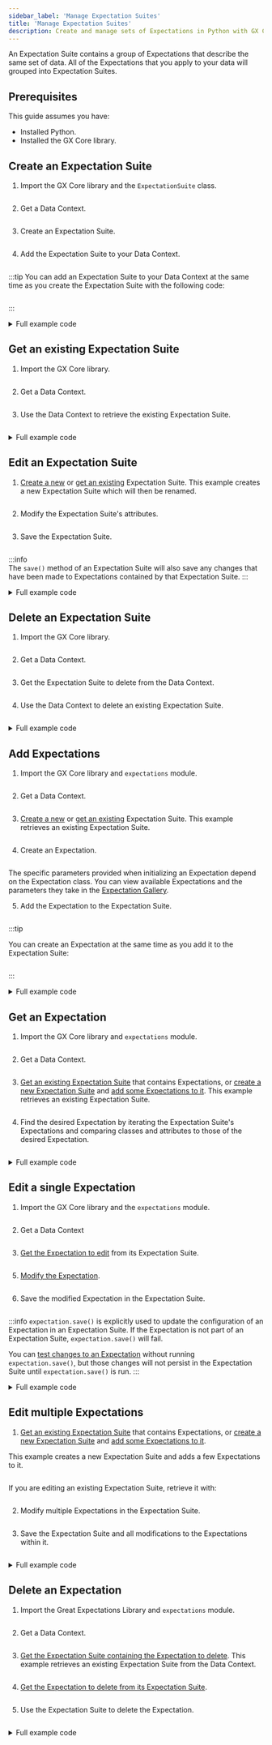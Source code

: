 ```yaml
---
sidebar_label: 'Manage Expectation Suites'
title: 'Manage Expectation Suites'
description: Create and manage sets of Expectations in Python with GX Core.
---
```


An Expectation Suite contains a group of Expectations that describe the same set of data.  All of the Expectations that you apply to your data will grouped into Expectation Suites.

## Prerequisites

This guide assumes you have:

- Installed Python.
- Installed the GX Core library.

## Create an Expectation Suite

1. Import the GX Core library and the `ExpectationSuite` class.
  ```python name="tests/integration/docusaurus/core/expectation_suite/create_an_expectation_suite.py imports"
  ```

2. Get a Data Context.
  ```python name="tests/integration/docusaurus/core/expectation_suite/create_an_expectation_suite.py get_context"
  ```

3. Create an Expectation Suite.
  ```python name="tests/integration/docusaurus/core/expectation_suite/create_an_expectation_suite.py create Expectation Suite"
  ```

4. Add the Expectation Suite to your Data Context.
  ```python name="tests/integration/docusaurus/core/expectation_suite/create_an_expectation_suite.py add snippet to Data Context"
  ```

:::tip
You can add an Expectation Suite to your Data Context at the same time as you create the Expectation Suite with the following code:
```python name="tests/integration/docusaurus/core/expectation_suite/create_an_expectation_suite.py create and add Expectation Suite to Data Context"
```
:::

<details><summary>Full example code</summary>
<p>

```python name="tests/integration/docusaurus/core/expectation_suite/create_an_expectation_suite.py full example code"
```

</p>
</details>

## Get an existing Expectation Suite

1. Import the GX Core library.
  ```python name="tests/integration/docusaurus/core/expectation_suite/get_an_expectation_suite.py imports"
  ```

2. Get a Data Context.
  ```python name="tests/integration/docusaurus/core/expectation_suite/get_an_expectation_suite.py get_context"
  ```

3. Use the Data Context to retrieve the existing Expectation Suite.
  ```python name="tests/integration/docusaurus/core/expectation_suite/get_an_expectation_suite.py create Expectation Suite"
  ```

<details><summary>Full example code</summary>
<p>

```python name="tests/integration/docusaurus/core/expectation_suite/get_an_expectation_suite.py full example code"
```

</p>
</details>

## Edit an Expectation Suite
1. [Create a new](#create-a-new-expectation-suite) or [get an existing](#get-an-existing-expectation-suite) Expectation Suite.  This example creates a new Expectation Suite which will then be renamed.
  ```python name="tests/integration/docusaurus/core/expectation_suite/edit_an_expectation_suite.py create expectation suite"
  ```

2. Modify the Expectation Suite's attributes.
  ```python name="tests/integration/docusaurus/core/expectation_suite/edit_an_expectation_suite.py edit attribute"
  ```

3. Save the Expectation Suite.
  ```python name="tests/integration/docusaurus/core/expectation_suite/edit_an_expectation_suite.py save the Expectation"
  ```

  :::info  
  The `save()` method of an Expectation Suite will also save any changes that have been made to Expectations contained by that Expectation Suite.
  :::

<details><summary>Full example code</summary>
<p>

```python name="tests/integration/docusaurus/core/expectation_suite/edit_an_expectation_suite.py full example code"
```

</p>
</details>

## Delete an Expectation Suite

1. Import the GX Core library.
  ```python name="tests/integration/docusaurus/core/expectation_suite/delete_an_expectation_suite.py imports"
  ```

2. Get a Data Context.
  ```python name="tests/integration/docusaurus/core/expectation_suite/delete_an_expectation_suite.py get_context"
  ```

3. Get the Expectation Suite to delete from the Data Context.
  ```python name="tests/integration/docusaurus/core/expectation_suite/delete_an_expectation_suite.py get Expectation Suite"
  ```

4. Use the Data Context to delete an existing Expectation Suite.
  ```python name="tests/integration/docusaurus/core/expectation_suite/delete_an_expectation_suite.py delete Expectation Suite"
  ```

<details><summary>Full example code</summary>
<p>

```python name="tests/integration/docusaurus/core/expectation_suite/delete_an_expectation_suite.py full example code"
```

</p>
</details>

## Add Expectations

1. Import the GX Core library and `expectations` module.

  ```python name="tests/integration/docusaurus/core/expectation_suite/add_expectations_to_an_expectation_suite.py imports"
  ```

2. Get a Data Context.

  ```python name="tests/integration/docusaurus/core/expectation_suite/add_expectations_to_an_expectation_suite.py get_context"
  ```

3. [Create a new](#create-a-new-expectation-suite) or [get an existing](#get-an-existing-expectation-suite) Expectation Suite.  This example retrieves an existing Expectation Suite.

  ```python name="tests/integration/docusaurus/core/expectation_suite/add_expectations_to_an_expectation_suite.py get_suite"
  ```

4. Create an Expectation.

  ```python name="tests/integration/docusaurus/core/expectation_suite/add_expectations_to_an_expectation_suite.py create an Expectation"
  ```

  The specific parameters provided when initializing an Expectation depend on the Expectation class.  You can view available Expectations and the parameters they take in the [Expectation Gallery](https://greatexpectations.io/expectations).


5. Add the Expectation to the Expectation Suite.
  ```python name="tests/integration/docusaurus/core/expectation_suite/add_expectations_to_an_expectation_suite.py add an Expectation to an Expectation Suite"
  ```
  :::tip 
  
  You can create an Expectation at the same time as you add it to the Expectation Suite:

  ```python name="tests/integration/docusaurus/core/expectation_suite/add_expectations_to_an_expectation_suite.py create and add an Expectation"
  ```
  
  :::

<details><summary>Full example code</summary>
<p>

```python name="tests/integration/docusaurus/core/expectation_suite/add_expectations_to_an_expectation_suite.py full example code"
```

</p>
</details>

## Get an Expectation

1. Import the GX Core library and `expectations` module.

  ```python name="tests/integration/docusaurus/core/expectation_suite/get_a_specific_expectation_from_an_expectation_suite.py imports"
  ```

2. Get a Data Context.

  ```python name="tests/integration/docusaurus/core/expectation_suite/get_a_specific_expectation_from_an_expectation_suite.py get_context"
  ```

3. [Get an existing Expectation Suite](#get-an-existing-expectation-suite) that contains Expectations, or [create a new Expectation Suite](#create-a-new-expectation-suite) and [add some Expectations to it](#add-expectations-to-an-expectation-suite).  This example retrieves an existing Expectation Suite.
  ```python name="tests/integration/docusaurus/core/expectation_suite/get_a_specific_expectation_from_an_expectation_suite.py retrieve Expectation Suite"
  ```

4. Find the desired Expectation by iterating the Expectation Suite's Expectations and comparing classes and attributes to those of the desired Expectation.
  ```python name="tests/integration/docusaurus/core/expectation_suite/get_a_specific_expectation_from_an_expectation_suite.py retrieve expectation"
  ```

<details><summary>Full example code</summary>
<p>

```python name="tests/integration/docusaurus/core/expectation_suite/get_a_specific_expectation_from_an_expectation_suite.py full example code"
```

</p>
</details>

## Edit a single Expectation

1. Import the GX Core library and the `expectations` module.
  ```python name="tests/integration/docusaurus/core/expectation_suite/get_a_specific_expectation_from_an_expectation_suite.py imports"
  ```

2. Get a Data Context
  ```python name="tests/integration/docusaurus/core/expectation_suite/edit_a_single_expectation.py get data context"
  ```

3. [Get the Expectation to edit](#get-a-specific-expectation-from-an-expectation-suite) from its Expectation Suite.
  ```python name="tests/integration/docusaurus/core/expectation_suite/edit_a_single_expectation.py get expectation to edit"
  ```

5. [Modify the Expectation](/docs/core/expectations/manage_expectations#modify-an-expectation).
  ```python name="tests/integration/docusaurus/core/expectation_suite/edit_a_single_expectation.py edit attribute"
  ```

6. Save the modified Expectation in the Expectation Suite.
  ```python name="tests/integration/docusaurus/core/expectation_suite/edit_a_single_expectation.py save the Expectation"
  ```
  :::info
  `expectation.save()` is explicitly used to update the configuration of an Expectation in an Expectation Suite.  If the Expectation is not part of an Expectation Suite, `expectation.save()` will fail.
  
  You can [test changes to an Expectation](/docs/core/expectations/manage_expectations#test-an-expectation) without running `expectation.save()`, but those changes will not persist in the Expectation Suite until `expectation.save()` is run.
  :::

<details><summary>Full example code</summary>
<p>

```python name="tests/integration/docusaurus/core/expectation_suite/edit_a_single_expectation.py full example code"
```

</p>
</details>

## Edit multiple Expectations

1. [Get an existing Expectation Suite](#get-an-existing-expectation-suite) that contains Expectations, or [create a new Expectation Suite](#create-a-new-expectation-suite) and [add some Expectations to it](#add-expectations-to-an-expectation-suite). 

  This example creates a new Expectation Suite and adds a few Expectations to it.
  ```python name="tests/integration/docusaurus/core/expectation_suite/edit_all_expectations_in_an_expectation_suite.py create and populate Expectation Suite"
  ```

  If you are editing an existing Expectation Suite, retrieve it with:
  ```python name="tests/integration/docusaurus/core/expectation_suite/edit_all_expectations_in_an_expectation_suite.py get Expectation Suite"
  ```

2. Modify multiple Expectations in the Expectation Suite.
  ```python name="tests/integration/docusaurus/core/expectation_suite/edit_all_expectations_in_an_expectation_suite.py modify Expectations"
  ```

3. Save the Expectation Suite and all modifications to the Expectations within it.
  ```python name="tests/integration/docusaurus/core/expectation_suite/edit_all_expectations_in_an_expectation_suite.py save Expectation Suite"
  ```

<details><summary>Full example code</summary>
<p>

```python name="tests/integration/docusaurus/core/expectation_suite/edit_all_expectations_in_an_expectation_suite.py full example code"
```

</p>
</details>

## Delete an Expectation

1. Import the Great Expectations Library and `expectations` module.
  ```python name="tests/integration/docusaurus/core/expectation_suite/delete_an_expectation_in_an_expectation_suite.py imports"
  ```

2. Get a Data Context.
  ```python name="tests/integration/docusaurus/core/expectation_suite/delete_an_expectation_in_an_expectation_suite.py get context"
  ```

3. [Get the Expectation Suite containing the Expectation to delete](#get-an-existing-expectation-suite).  This example retrieves an existing Expectation Suite from the Data Context.
  ```python name="tests/integration/docusaurus/core/expectation_suite/delete_an_expectation_in_an_expectation_suite.py get Expectation Suite"
  ```

4. [Get the Expectation to delete from its Expectation Suite](#get-a-specific-expectation-from-an-expectation-suite).
  ```python name="tests/integration/docusaurus/core/expectation_suite/delete_an_expectation_in_an_expectation_suite.py get Expectation"
  ```

5. Use the Expectation Suite to delete the Expectation.
  ```python name="tests/integration/docusaurus/core/expectation_suite/delete_an_expectation_in_an_expectation_suite.py delete the Expectation"
  ```

<details><summary>Full example code</summary>
<p>

```python name="tests/integration/docusaurus/core/expectation_suite/delete_an_expectation_in_an_expectation_suite.py full example code"
```

</p>
</details>